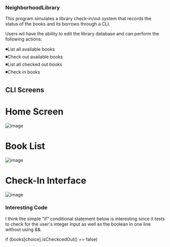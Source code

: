 ### NeighborhoodLibrary

This program simulates a library check-in/out system that records the status of the books and its borrows through a CLI. 

Users wil have the ability to edit the library database and can perform the following actions:

◾List all available books  
◾Check out available books  
◾List all checked out books  
◾Check in books  

## CLI Screens

# Home Screen
![image](https://user-images.githubusercontent.com/130225802/233787029-400f56da-8ec4-4fb1-8e40-c12c42f61302.png)


# Book List
![image](https://user-images.githubusercontent.com/130225802/233787015-46594ee0-5210-4db3-b170-0658de3f669d.png)

# Check-In Interface
![image](https://user-images.githubusercontent.com/130225802/233787145-251c76bd-71a7-47b9-89ba-433241445704.png)

### Interesting Code

I think the simple "if" conditional statement below is interesting since it tests to check for the user's integer input as well as the boolean in one line without using &&.


 if (books[choice].isCheckcedOut() == false) 
 
 
